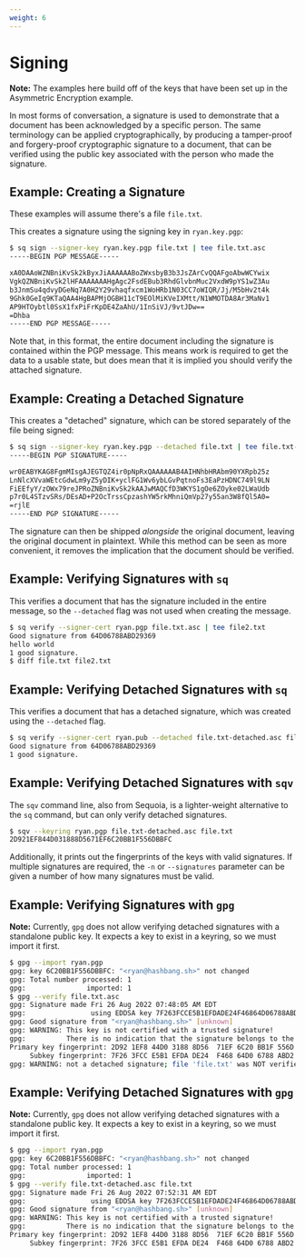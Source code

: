 ```yaml
---
weight: 6
---
```


# Signing

**Note:** The examples here build off of the keys that have been set up in the
Asymmetric Encryption example.

In most forms of conversation, a signature is used to demonstrate that a
document has been acknowledged by a specific person. The same terminology can
be applied cryptographically, by producing a tamper-proof and forgery-proof
cryptographic signature to a document, that can be verified using the public
key associated with the person who made the signature.

## Example: Creating a Signature

These examples will assume there's a file `file.txt`.

This creates a signature using the signing key in `ryan.key.pgp`:

```sh
$ sq sign --signer-key ryan.key.pgp file.txt | tee file.txt.asc
-----BEGIN PGP MESSAGE-----

xA0DAAoWZNBniKvSk2kByxJiAAAAAABoZWxsbyB3b3JsZArCvQQAFgoAbwWCYwix
VgkQZNBniKvSk2lHFAAAAAAAHgAgc2FsdEBub3RhdGlvbnMuc2VxdW9pYS1wZ3Au
b3JnmSu4qdvyDGeNq7A0H2Y29vhaqfxcm1WoHRb1N03CC7oWIQR/Jj/M5bHv2t4k
9Ghk0GeIq9KTaQAA4HgBAPMjOGBH11cT9EOlMiKVeIXMtt/N1WMOTDA8Ar3MaNv1
AP9HTOybtl0SsX1fxPiFrKpDE4ZaAhU/1InSiVJ/9vtJDw==
=Dhba
-----END PGP MESSAGE-----
```

Note that, in this format, the entire document including the signature is
contained within the PGP message. This means work is required to get the data
to a usable state, but does mean that it is implied you should verify the
attached signature.

## Example: Creating a Detached Signature

This creates a "detached" signature, which can be stored separately of the
file being signed:

```sh
$ sq sign --signer-key ryan.key.pgp --detached file.txt | tee file.txt-detached.asc
-----BEGIN PGP SIGNATURE-----

wr0EABYKAG8FgmMIsgAJEGTQZ4ir0pNpRxQAAAAAAB4AIHNhbHRAbm90YXRpb25z
LnNlcXVvaWEtcGdwLm9yZ5yDIK+yclFG1Wv6ybLGvPqtnoFs3EaPzHDNC749l9LN
FiEEfyY/zOWx79reJPRoZNBniKvSk2kAAJwMAQCfD3WKYS1gOe6ZOyke02LWaUdb
p7r0L4STzvSRs/DEsAD+P2OcTrssCpzashYW5rkMhniQmVp27y55an3W8fQl5A0=
=rjlE
-----END PGP SIGNATURE-----
```

The signature can then be shipped _alongside_ the original document, leaving
the original document in plaintext. While this method can be seen as more
convenient, it removes the implication that the document should be verified.


## Example: Verifying Signatures with `sq`

This verifies a document that has the signature included in the entire message,
so the `--detached` flag was not used when creating the message.

```sh
$ sq verify --signer-cert ryan.pgp file.txt.asc | tee file2.txt
Good signature from 64D06788ABD29369
hello world
1 good signature.
$ diff file.txt file2.txt
```

## Example: Verifying Detached Signatures with `sq`

This verifies a document that has a detached signature, which was created using
the `--detached` flag.

```sh
$ sq verify --signer-cert ryan.pub --detached file.txt-detached.asc file.txt
Good signature from 64D06788ABD29369
1 good signature.
```

## Example: Verifying Detached Signatures with `sqv`

The `sqv` command line, also from Sequoia, is a lighter-weight alternative to
the `sq` command, but can only verify detached signatures.

```sh
$ sqv --keyring ryan.pgp file.txt-detached.asc file.txt
2D921EF844D031888D5671EF6C20BB1F556DBBFC
```

Additionally, it prints out the fingerprints of the keys with valid signatures.
If multiple signatures are required, the `-n` or  `--signatures` parameter
can be given a number of how many signatures must be valid.

## Example: Verifying Signatures with `gpg`

**Note:** Currently, `gpg` does not allow verifying detached signatures with
a standalone public key. It expects a key to exist in a keyring, so we must
import it first.

```sh
$ gpg --import ryan.pgp
gpg: key 6C20BB1F556DBBFC: "<ryan@hashbang.sh>" not changed
gpg: Total number processed: 1
gpg:               imported: 1
$ gpg --verify file.txt.asc
gpg: Signature made Fri 26 Aug 2022 07:48:05 AM EDT
gpg:                using EDDSA key 7F263FCCE5B1EFDADE24F46864D06788ABD29369
gpg: Good signature from "<ryan@hashbang.sh>" [unknown]
gpg: WARNING: This key is not certified with a trusted signature!
gpg:          There is no indication that the signature belongs to the owner.
Primary key fingerprint: 2D92 1EF8 44D0 3188 8D56  71EF 6C20 BB1F 556D BBFC
     Subkey fingerprint: 7F26 3FCC E5B1 EFDA DE24  F468 64D0 6788 ABD2 9369
gpg: WARNING: not a detached signature; file 'file.txt' was NOT verified!
```

## Example: Verifying Detached Signatures with `gpg`

**Note:** Currently, `gpg` does not allow verifying detached signatures with
a standalone public key. It expects a key to exist in a keyring, so we must
import it first.

```sh
$ gpg --import ryan.pgp
gpg: key 6C20BB1F556DBBFC: "<ryan@hashbang.sh>" not changed
gpg: Total number processed: 1
gpg:               imported: 1
$ gpg --verify file.txt-detached.asc file.txt
gpg: Signature made Fri 26 Aug 2022 07:52:31 AM EDT
gpg:                using EDDSA key 7F263FCCE5B1EFDADE24F46864D06788ABD29369
gpg: Good signature from "<ryan@hashbang.sh>" [unknown]
gpg: WARNING: This key is not certified with a trusted signature!
gpg:          There is no indication that the signature belongs to the owner.
Primary key fingerprint: 2D92 1EF8 44D0 3188 8D56  71EF 6C20 BB1F 556D BBFC
     Subkey fingerprint: 7F26 3FCC E5B1 EFDA DE24  F468 64D0 6788 ABD2 9369
```
